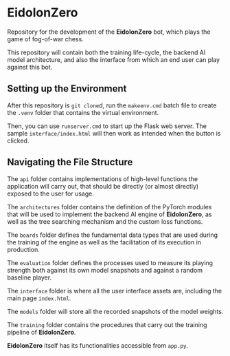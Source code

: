 # EidolonZero
Repository for the development of the **EidolonZero** bot, which plays the game of fog-of-war chess.

This repository will contain both the training life-cycle, the backend AI model architecture,
and also the interface from which an end user can play against this bot.

## Setting up the Environment

After this repository is `git clone`d,
run the `makeenv.cmd` batch file to create the `.venv` folder that contains the virtual environment.

Then, you can use `runserver.cmd` to start up the Flask web server.
The sample `interface/index.html` will then work as intended when the button is clicked.

## Navigating the File Structure

The `api` folder contains implementations of high-level functions the application will carry out,
that should be directly (or almost directly) exposed to the user for usage.

The `architectures` folder contains the definition of the PyTorch modules
that will be used to implement the backend AI engine of **EidolonZero**,
as well as the tree searching mechanism and the custom loss functions.

The `boards` folder defines the fundamental data types that are used
during the training of the engine as well as the facilitation of its execution in production.

The `evaluation` folder defines the processes used to measure its playing strength
both against its own model snapshots and against a random baseline player.

The `interface` folder is where all the user interface assets are,
including the main page `index.html`.

The `models` folder will store all the recorded snapshots of the model weights.

The `training` folder contains the procedures that
carry out the training pipeline of **EidolonZero**.

**EidolonZero** itself has its functionalities accessible from `app.py`.
